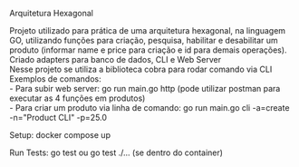 Arquitetura Hexagonal

Projeto utilizado para prática de uma arquitetura hexagonal, na linguagem GO, utilizando
funções para criação, pesquisa, habilitar e desabilitar um produto (informar name e price para criação e id para demais operações). \
Criado adapters para banco de dados, CLI e Web Server \
Nesse projeto se utiliza a biblioteca cobra para rodar comando via CLI \
Exemplos de comandos: \
    - Para subir web server: go run main.go http (pode utilizar postman para executar as 4 funções em produtos) \
    - Para criar um produto via linha de comando: go run main.go cli -a=create -n="Product CLI" -p=25.0

Setup:
docker compose up

Run Tests:
go test ou go test ./... (se dentro do container)
